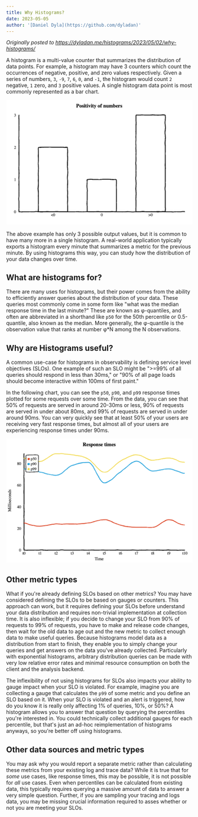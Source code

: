```yaml
---
title: Why Histograms?
date: 2023-05-05
author: '[Daniel Dyla](https://github.com/dyladan)'
---
```


<i>Originally posted to
https://dyladan.me/histograms/2023/05/02/why-histograms/</i>

A histogram is a multi-value counter that summarizes the distribution of data points.
For example, a histogram may have 3 counters which count the
occurrences of negative, positive, and zero values respectively. Given a series
of numbers, `3`, `-9`, `7`, `6`, `0`, and `-1`, the histogram would count `2`
negative, `1` zero, and `3` positive values. A single histogram data point is
most commonly represented as a bar chart.

![histogram point as bar chart](hist-point.png "A single histogram point plotted as a bar chart with 3 buckets titled 'Positivity of numbers'. The first bucket shows negative numbers and has a height of 2. The second bucket shows zero values and has a height of 1. The third bucket shows positive values and has a height of 3.")

The above example has only 3 possible output values, but it is common to
have many more in a single histogram. A real-world application typically exports
a histogram every minute that summarizes a metric for the previous minute.
By using histograms this way, you can study how the distribution of your data changes over time.

## What are histograms for?

There are many uses for histograms, but their power comes from the ability to
efficiently answer queries about the distribution of your data. These queries
most commonly come in some form like "what was the median response time in the
last minute?" These are known as φ-quantiles, and often are abbreviated in a
shorthand like `p50` for the 50th percentile or 0.5-quantile, also known as the
median. More generally, the φ-quantile is the observation value that ranks at
number φ\*N among the N observations.

## Why are Histograms useful?

A common use-case for histograms in observability is defining
service level objectives (SLOs). One example of such an SLO might be ">=99% of
all queries should respond in less than 30ms," or "90% of all page loads should
become interactive within 100ms of first paint."

In the following chart, you can see the `p50`, `p90`, and `p99` response times
plotted for some requests over some time. From the data, you can see that 50% of
requests are served in around 20-30ms or less, 90% of requests are served in
under about 80ms, and 99% of requests are served in under around 90ms. You can
very quickly see that at least 50% of your users are receiving very fast
response times, but almost all of your users are experiencing response times
under 90ms.

![p99, p90, and p50 plotted as lines](hist-lines.png "p99, p90, and p50 plotted as a line chart with title 'response times.' Time is on the x-axis and response times in milliseconds on the y-axis. p99 response times are around 80 milliseconds. p90 response times are betweeen 60 and 80 milliseconds. p50 response times are between 20 and 30 milliseconds.")

## Other metric types

What if you're already defining SLOs based on other metrics?
You may have considered defining the SLOs to be based on gauges or counters.
This approach can work, but it requires defining your SLOs before understand your
data distribution and requires non-trivial implementation at collection time. It
is also inflexible; if you decide to change your SLO from 90% of requests to 99%
of requests, you have to make and release code changes, then wait for the old
data to age out and the new metric to collect enough data to make useful
queries. Because histograms model data as a distribution from start to finish,
they enable you to simply change your queries and get answers on the data you've
already collected. Particularly with exponential histograms, arbitrary
distribution queries can be made with very low relative error rates and minimal
resource consumption on both the client and the analysis backend.

The inflexibility of not using histograms for SLOs also impacts your ability to gauge impact
when your SLO is violated. For example, imagine you are collecting a gauge that
calculates the `p99` of some metric and you define an SLO based on it. When your
SLO is violated and an alert is triggered, how do you know it is really only
affecting 1% of queries, 10%, or 50%? A histogram allows you to answer that
question by querying the percentiles you're interested in. You could technically
collect additional gauges for each percentile, but that's just an ad-hoc reimplementation
of histograms anyways, so you're better off using histograms.

## Other data sources and metric types

You may ask why you would report a separate metric rather than calculating these
metrics from your existing log and trace data? While it is true that for _some_
use cases, like response times, this may be possible, it is not possible for
_all_ use cases. Even when percentiles can be calculated from existing data,
this typically requires querying a massive amount of data to answer a very
simple question. Further, if you are sampling your tracing and logs data, you
may be missing crucial information required to asses whether or not you are
meeting your SLOs.
